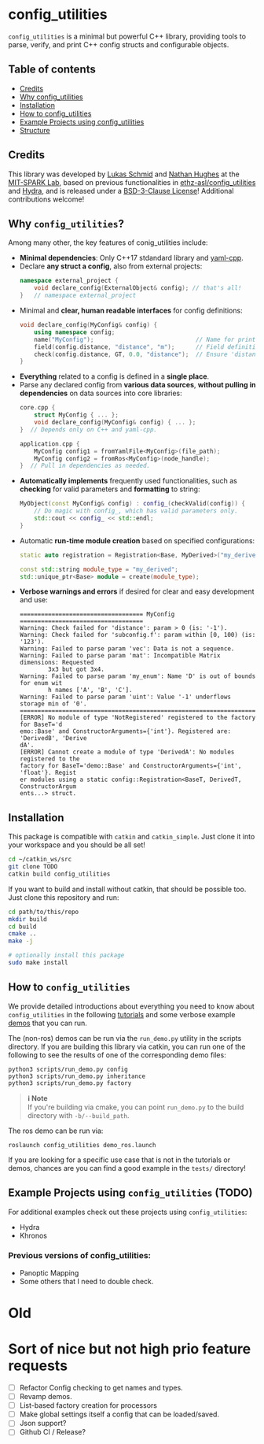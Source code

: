 # config_utilities
`config_utilities` is a minimal but powerful C++ library, providing tools to parse, verify, and print C++ config structs and configurable objects.

## Table of contents
- [Credits](#credits)
- [Why config_utilities](#why-config_utilities)
- [Installation](#installation)
- [How to config_utilities](#how-to-config_utilities)
- [Example Projects using config_utilities](#example-projects-using-config_utilities)
- [Structure](#structure)


## Credits
This library was developed by [Lukas Schmid](https://schmluk.github.io/) and [Nathan Hughes](http://mit.edu/sparklab/people.html) at the [MIT-SPARK Lab](http://mit.edu/sparklab), based on previous functionalities in [ethz-asl/config_utilities](https://github.com/ethz-asl/config_utilities) and [Hydra](https://github.com/MIT-SPARK/Hydra), and is released under a [BSD-3-Clause License](LICENSE)! Additional contributions welcome!

## Why `config_utilities`?
Among many other, the key features of conig_utilities include:
- **Minimal dependencies**: Only C++17 stdandard library and [yaml-cpp](https://github.com/jbeder/yaml-cpp).
- Declare **any struct a config**, also from external projects:
    ```c++
    namespace external_project {
        void declare_config(ExternalObject& config); // that's all!
    }   // namespace external_project
    ```
- Minimal and **clear, human readable interfaces** for config definitions:
    ```c++
    void declare_config(MyConfig& config) {
        using namespace config;
        name("MyConfig");                             // Name for printing.
        field(config.distance, "distance", "m");      // Field definition.
        check(config.distance, GT, 0.0, "distance");  // Ensure 'distance > 0'.
    }
    ```
- **Everything** related to a config is defined in a **single place**.
- Parse any declared config from **various data sources**, **without pulling in dependencies** on data sources into core libraries:
    ```c++
    core.cpp {
        struct MyConfig { ... };
        void declare_config(MyConfig& config) { ... };
    }  // Depends only on C++ and yaml-cpp.

    application.cpp {
        MyConfig config1 = fromYamlFile<MyConfig>(file_path);
        MyConfig config2 = fromRos<MyConfig>(node_handle);
    }  // Pull in dependencies as needed.
    ```
- **Automatically implements** frequently used functionalities, such as **checking** for valid parameters and **formatting** to string:
    ```c++
    MyObject(const MyConfig& config) : config_(checkValid(config)) {
        // Do magic with config_, which has valid parameters only.
        std::cout << config_ << std::endl;
    }
    ```
- Automatic **run-time module creation** based on specified configurations:
    ```cpp
    static auto registration = Registration<Base, MyDerived>("my_derived");

    const std::string module_type = "my_derived";
    std::unique_ptr<Base> module = create(module_type);
    ```
- **Verbose warnings and errors** if desired for clear and easy development and use:
    ```
    =================================== MyConfig ===================================
    Warning: Check failed for 'distance': param > 0 (is: '-1').
    Warning: Check failed for 'subconfig.f': param within [0, 100) (is: '123').
    Warning: Failed to parse param 'vec': Data is not a sequence.
    Warning: Failed to parse param 'mat': Incompatible Matrix dimensions: Requested
            3x3 but got 3x4.
    Warning: Failed to parse param 'my_enum': Name 'D' is out of bounds for enum wit
            h names ['A', 'B', 'C'].
    Warning: Failed to parse param 'uint': Value '-1' underflows storage min of '0'.
    ================================================================================
    [ERROR] No module of type 'NotRegistered' registered to the factory for BaseT='d
    emo::Base' and ConstructorArguments={'int'}. Registered are: 'DerivedB', 'Derive
    dA'.
    [ERROR] Cannot create a module of type 'DerivedA': No modules registered to the
    factory for BaseT='demo::Base' and ConstructorArguments={'int', 'float'}. Regist
    er modules using a static config::Registration<BaseT, DerivedT, ConstructorArgum
    ents...> struct.
    ```

## Installation

This package is compatible with `catkin` and `catkin_simple`. Just clone it into your workspace and you should be all set!
```bash
cd ~/catkin_ws/src
git clone TODO
catkin build config_utilities
```

If you want to build and install without catkin, that should be possible too. Just clone this repository and run:
```bash
cd path/to/this/repo
mkdir build
cd build
cmake ..
make -j

# optionally install this package
sudo make install
```

## How to `config_utilities`
We provide detailed introductions about everything you need to know about `config_utilities` in the following [tutorials](config_utilities/docs/README.md#tutorials) and some verbose example [demos](config_utilities/docs/README.md#demos) that you can run.

The (non-ros) demos can be run via the `run_demo.py` utility in the scripts directory. If you are building this library via catkin, you can run one of the following to see the results of one of the corresponding demo files:
```
python3 scripts/run_demo.py config
python3 scripts/run_demo.py inheritance
python3 scripts/run_demo.py factory
```

> **ℹ️ Note**<br>
> If you're building via cmake, you can point `run_demo.py` to the build directory with `-b/--build_path`.

The ros demo can be run via:
```
roslaunch config_utilities demo_ros.launch
```

If you are looking for a specific use case that is not in the tutorials or demos, chances are you can find a good example in the `tests/` directory!

## Example Projects using `config_utilities` (TODO)

For additional examples check out these projects using `config_utilities`:
- Hydra
- Khronos

### Previous versions of config_utilities:
- Panoptic Mapping
- Some others that I need to double check.



# Old

# Sort of nice but not high prio feature requests
- [ ] Refactor Config checking to get names and types.
- [ ] Revamp demos.
- [ ] List-based factory creation for processors
- [ ] Make global settings itself a config that can be loaded/saved.
- [ ] Json support?
- [ ] Github CI / Release?

